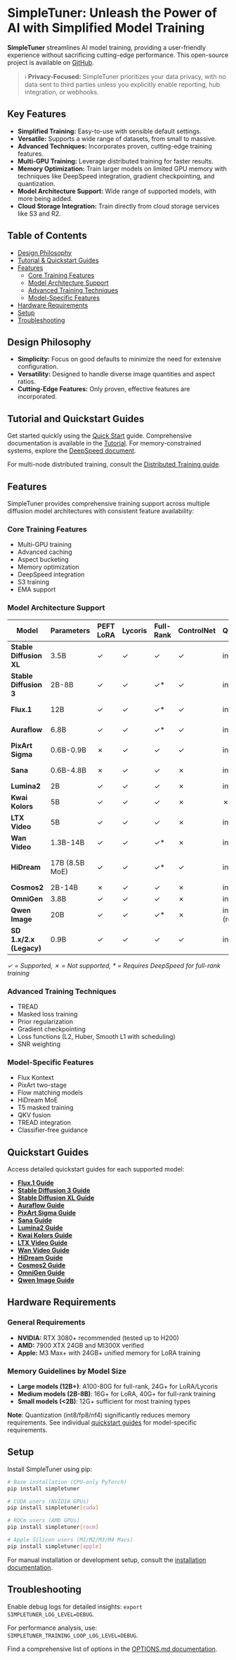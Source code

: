 # SimpleTuner: Unleash the Power of AI with Simplified Model Training

**SimpleTuner** streamlines AI model training, providing a user-friendly experience without sacrificing cutting-edge performance.  This open-source project is available on [GitHub](https://github.com/bghira/SimpleTuner).

> ℹ️  **Privacy-Focused:** SimpleTuner prioritizes your data privacy, with no data sent to third parties unless you explicitly enable reporting, hub integration, or webhooks.

## Key Features

*   **Simplified Training:** Easy-to-use with sensible default settings.
*   **Versatile:** Supports a wide range of datasets, from small to massive.
*   **Advanced Techniques:** Incorporates proven, cutting-edge training features.
*   **Multi-GPU Training:**  Leverage distributed training for faster results.
*   **Memory Optimization:** Train larger models on limited GPU memory with techniques like DeepSpeed integration, gradient checkpointing, and quantization.
*   **Model Architecture Support:** Wide range of supported models, with more being added.
*   **Cloud Storage Integration:**  Train directly from cloud storage services like S3 and R2.

## Table of Contents

*   [Design Philosophy](#design-philosophy)
*   [Tutorial & Quickstart Guides](#tutorial-and-quickstart-guides)
*   [Features](#features)
    *   [Core Training Features](#core-training-features)
    *   [Model Architecture Support](#model-architecture-support)
    *   [Advanced Training Techniques](#advanced-training-techniques)
    *   [Model-Specific Features](#model-specific-features)
*   [Hardware Requirements](#hardware-requirements)
*   [Setup](#setup)
*   [Troubleshooting](#troubleshooting)

## Design Philosophy

*   **Simplicity:** Focus on good defaults to minimize the need for extensive configuration.
*   **Versatility:** Designed to handle diverse image quantities and aspect ratios.
*   **Cutting-Edge Features:** Only proven, effective features are incorporated.

## Tutorial and Quickstart Guides

Get started quickly using the [Quick Start](/documentation/QUICKSTART.md) guide.  Comprehensive documentation is available in the [Tutorial](/documentation/TUTORIAL.md).  For memory-constrained systems, explore the [DeepSpeed document](/documentation/DEEPSPEED.md).

For multi-node distributed training, consult the [Distributed Training guide](/documentation/DISTRIBUTED.md).

## Features

SimpleTuner provides comprehensive training support across multiple diffusion model architectures with consistent feature availability:

### Core Training Features

*   Multi-GPU training
*   Advanced caching
*   Aspect bucketing
*   Memory optimization
*   DeepSpeed integration
*   S3 training
*   EMA support

### Model Architecture Support

| Model                     | Parameters | PEFT LoRA | Lycoris | Full-Rank | ControlNet | Quantization | Flow Matching | Text Encoders |
|---------------------------|------------|-----------|---------|-----------|------------|--------------|---------------|---------------|
| **Stable Diffusion XL**    | 3.5B       | ✓         | ✓       | ✓         | ✓          | int8/nf4     | ✗             | CLIP-L/G      |
| **Stable Diffusion 3**     | 2B-8B      | ✓         | ✓       | ✓*        | ✓          | int8/fp8/nf4 | ✓             | CLIP-L/G + T5-XXL |
| **Flux.1**                 | 12B        | ✓         | ✓       | ✓*        | ✓          | int8/fp8/nf4 | ✓             | CLIP-L + T5-XXL |
| **Auraflow**                | 6.8B       | ✓         | ✓       | ✓*        | ✓          | int8/fp8/nf4 | ✓             | UMT5-XXL      |
| **PixArt Sigma**           | 0.6B-0.9B  | ✗         | ✓       | ✓         | ✓          | int8         | ✗             | T5-XXL        |
| **Sana**                   | 0.6B-4.8B  | ✗         | ✓       | ✓         | ✗          | int8         | ✓             | Gemma2-2B     |
| **Lumina2**                | 2B         | ✓         | ✓       | ✓         | ✗          | int8         | ✓             | Gemma2        |
| **Kwai Kolors**            | 5B         | ✓         | ✓       | ✓         | ✗          | ✗            | ✗             | ChatGLM-6B    |
| **LTX Video**              | 5B         | ✓         | ✓       | ✓         | ✗          | int8/fp8     | ✓             | T5-XXL        |
| **Wan Video**              | 1.3B-14B   | ✓         | ✓       | ✓*        | ✗          | int8         | ✓             | UMT5          |
| **HiDream**                | 17B (8.5B MoE) | ✓         | ✓       | ✓*        | ✓          | int8/fp8/nf4 | ✓             | CLIP-L + T5-XXL + Llama  |
| **Cosmos2**                | 2B-14B     | ✗         | ✓       | ✓         | ✗          | int8         | ✓             | T5-XXL        |
| **OmniGen**                | 3.8B       | ✓         | ✓       | ✓         | ✗          | int8/fp8     | ✓             | T5-XXL        |
| **Qwen Image**             | 20B        | ✓         | ✓       | ✓*        | ✗          | int8/nf4 (req.)| ✓             | T5-XXL        |
| **SD 1.x/2.x (Legacy)**  | 0.9B       | ✓         | ✓       | ✓         | ✓          | int8/nf4     | ✗             | CLIP-L        |

*✓ = Supported, ✗ = Not supported, * = Requires DeepSpeed for full-rank training*

### Advanced Training Techniques

*   TREAD
*   Masked loss training
*   Prior regularization
*   Gradient checkpointing
*   Loss functions (L2, Huber, Smooth L1 with scheduling)
*   SNR weighting

### Model-Specific Features

*   Flux Kontext
*   PixArt two-stage
*   Flow matching models
*   HiDream MoE
*   T5 masked training
*   QKV fusion
*   TREAD integration
*   Classifier-free guidance

## Quickstart Guides

Access detailed quickstart guides for each supported model:

*   **[Flux.1 Guide](/documentation/quickstart/FLUX.md)**
*   **[Stable Diffusion 3 Guide](/documentation/quickstart/SD3.md)**
*   **[Stable Diffusion XL Guide](/documentation/quickstart/SDXL.md)**
*   **[Auraflow Guide](/documentation/quickstart/AURAFLOW.md)**
*   **[PixArt Sigma Guide](/documentation/quickstart/SIGMA.md)**
*   **[Sana Guide](/documentation/quickstart/SANA.md)**
*   **[Lumina2 Guide](/documentation/quickstart/LUMINA2.md)**
*   **[Kwai Kolors Guide](/documentation/quickstart/KOLORS.md)**
*   **[LTX Video Guide](/documentation/quickstart/LTXVIDEO.md)**
*   **[Wan Video Guide](/documentation/quickstart/WAN.md)**
*   **[HiDream Guide](/documentation/quickstart/HIDREAM.md)**
*   **[Cosmos2 Guide](/documentation/quickstart/COSMOS2IMAGE.md)**
*   **[OmniGen Guide](/documentation/quickstart/OMNIGEN.md)**
*   **[Qwen Image Guide](/documentation/quickstart/QWEN_IMAGE.md)**

## Hardware Requirements

### General Requirements

*   **NVIDIA:** RTX 3080+ recommended (tested up to H200)
*   **AMD:** 7900 XTX 24GB and MI300X verified
*   **Apple:** M3 Max+ with 24GB+ unified memory for LoRA training

### Memory Guidelines by Model Size

*   **Large models (12B+)**: A100-80G for full-rank, 24G+ for LoRA/Lycoris
*   **Medium models (2B-8B)**: 16G+ for LoRA, 40G+ for full-rank training
*   **Small models (<2B)**: 12G+ sufficient for most training types

**Note**: Quantization (int8/fp8/nf4) significantly reduces memory requirements. See individual [quickstart guides](#quickstart-guides) for model-specific requirements.

## Setup

Install SimpleTuner using pip:

```bash
# Base installation (CPU-only PyTorch)
pip install simpletuner

# CUDA users (NVIDIA GPUs)
pip install simpletuner[cuda]

# ROCm users (AMD GPUs)
pip install simpletuner[rocm]

# Apple Silicon users (M1/M2/M3/M4 Macs)
pip install simpletuner[apple]
```

For manual installation or development setup, consult the [installation documentation](/documentation/INSTALL.md).

## Troubleshooting

Enable debug logs for detailed insights: `export SIMPLETUNER_LOG_LEVEL=DEBUG`.

For performance analysis, use: `SIMPLETUNER_TRAINING_LOOP_LOG_LEVEL=DEBUG`.

Find a comprehensive list of options in the [OPTIONS.md documentation](/documentation/OPTIONS.md).